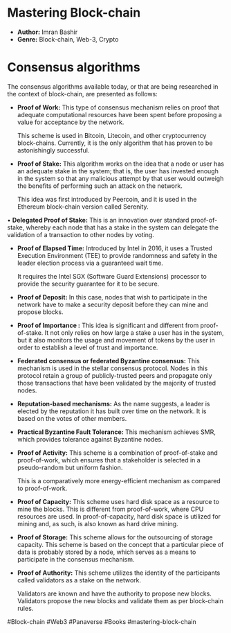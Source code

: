 # Mastering Block-chain
- **Author:** Imran Bashir
- **Genre:** Block-chain, Web-3, Crypto

# Consensus algorithms
The consensus algorithms available today, or that are being researched in the context of block-chain, are presented as follows:

- **Proof of Work:** This type of consensus mechanism relies on proof that adequate computational resources have been spent before proposing a value for acceptance by the network. 

	This scheme is used in Bitcoin, Litecoin, and other cryptocurrency block-chains. Currently, it is the only algorithm that has proven to be astonishingly successful.

- **Proof of Stake:** This algorithm works on the idea that a node or user has an adequate stake in the system; that is, the user has invested enough in the system so that any malicious attempt by that user would outweigh the benefits of performing such an attack on the network.

	This idea was first introduced by Peercoin, and it is  used in the Ethereum block-chain version called Serenity. 

• **Delegated Proof of Stake:** This is an innovation over standard proof-of-stake, whereby each node that has a stake in the system can delegate the validation of a transaction to other nodes by voting.

- **Proof of Elapsed Time:** Introduced by Intel in 2016, it uses a Trusted Execution Environment (TEE) to provide randomness and safety in the leader election process via a guaranteed wait time. 

	It requires the Intel SGX (Software Guard Extensions) processor to provide the security guarantee for it to be secure. 

- **Proof of Deposit:** In this case, nodes that wish to participate in the network have to make a security deposit before they can mine and propose blocks. 

 - **Proof of Importance :** This idea is significant and different from proof-of-stake. It not only relies on how large a stake a user has in the system, but it also monitors the usage and movement of tokens by the user in order to establish a level of trust and importance.
 
- **Federated consensus or federated Byzantine consensus:** This mechanism is used in the stellar consensus protocol. Nodes in this protocol retain a group of publicly-trusted peers and propagate only those transactions that have been validated by the majority of trusted nodes.

- **Reputation-based mechanisms:** As the name suggests, a leader is elected by the reputation it has built over time on the network. It is based on the votes of other members.

- **Practical Byzantine Fault Tolerance:** This mechanism achieves SMR, which provides tolerance against Byzantine nodes.

- **Proof of Activity:** This scheme is a combination of proof-of-stake and proof-of-work, which ensures that a stakeholder is selected in a pseudo-random but uniform fashion.

	This is a comparatively more energy-efficient mechanism as compared to proof-of-work.

- **Proof of Capacity:** This scheme uses hard disk space as a resource to mine the blocks. This is different from proof-of-work, where CPU resources are used. In proof-of-capacity, hard disk space is utilized for mining and, as such, is also known as hard drive mining. 

- **Proof of Storage:** This scheme allows for the outsourcing of storage capacity. This scheme is based on the concept that a particular piece of data is probably stored by a node, which serves as a means to participate in the consensus mechanism.

- **Proof of Authority:** This scheme utilizes the identity of the participants called validators as a stake on the network.

	Validators are known and have the authority to propose new blocks. Validators propose the new blocks and validate them as per block-chain rules.

#Block-chain #Web3 #Panaverse #Books #mastering-block-chain 